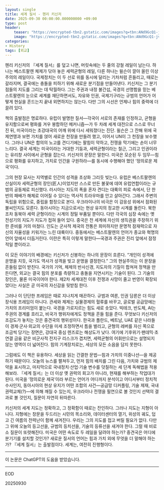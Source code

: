 ```yaml
---
layout: single
title: 세계 질서 - 헨리 키신저
date: 2025-09-30 00:00:00.000000000 +09:00
type: post
header:
    teaser: "https://encrypted-tbn2.gstatic.com/images?q=tbn:ANd9GcQ1-jvRR5h1R3JzWJGJGpICiNiQ8WgYSODgIuNAxTijeR9krwkj"
    image: "https://encrypted-tbn2.gstatic.com/images?q=tbn:ANd9GcQ1-jvRR5h1R3JzWJGJGpICiNiQ8WgYSODgIuNAxTijeR9krwkj"
categories:
- History
tags: [외교]
---
```


헨리 키신저의 『세계 질서』를 덮고 나면, 머릿속에는 두 줄의 강철 레일이 남는다. 하나는 베스트팔렌 체제가 닦아 놓은 세력균형의 레일, 다른 하나는 윌슨이 깔아 올린 이상주의의 레일이다. 국제정치는 이 두 선로 위를 동시에 달리는 기차처럼 흔들리고, 때로는 갈라지며, 결국에는 충돌을 피하기 위해 새로운 분기점을 만들어낸다. 키신저는 그 분기점들의 지도를 그리는 데 탁월하다. 그는 주권과 내정 불간섭, 국경의 선명함을 믿는 베스트팔렌의 눈으로 세계를 재단하면서도, 자유와 인권, 국제기구라는 규범의 언어가 어떻게 현실을 흔드는지 끝내 외면하지는 않는다. 다만 그의 시선은 언제나 힘의 중력에 더 끌려 있다.

책의 출발점은 명료하다. 유럽이 발명한 질서—각국이 서로의 존재를 인정하고, 균형을 유지함으로써 평화를 겨우 봉합하던 메커니즘—가 두 차례 세계 대전으로 스스로 무너진 뒤, 미국이라는 초강대국의 어깨 위에 다시 세워졌다는 진단. 윌슨은 그 잔해 위에 국제연맹과 보편 가치를 얹어 새로운 천장을 만들려 했고, 이어서 UN이 그 천장을 보수했다. 그러나 UN은 합의의 노고를 견디기에는 팔힘이 약하고, 전쟁을 막기에는 손이 너무 느리다. 결국 세계는 미국이라는 거대한 기둥과, 세력균형이라는 철근, 그리고 인권이라는 유리창 사이에서 균형을 잡는다. 키신저의 문장은 말한다. 미국은 모순된 두 임무—힘으로 평화를 유지하고, 가치로 인간을 구원하라—를 동시에 수행해야 했던 ‘정의로운 제국’이다.

그의 현장 묘사는 지역별로 인간의 성격을 초상화 그리듯 빚는다. 유럽은 베스트팔렌의 산실이자 세력균형의 장인(匠人)이었지만 스스로 만든 불꽃에 데여 유럽연합이라는 규범의 공동체로 피신했다. 러시아는 지도의 폭을 혼자 견디는 대륙의 피로 속에서, 단 한 번의 패배가 해체로 이어질 수 있다는 역사적 트라우마를 안고 살아간다. 그래서 주변의 독립을 위험으로, 중립을 함정으로 본다. 우크라이나의 비극은 이 감응성 위에서 점화된 불씨인지도 모른다. 동아시아는 지금으로서는 현상 유지의 정교한 시계를 돌린다. 북한조차 동북아 세력 균형이라는 시계의 정밀 부품일 뿐이다. 다만 각국의 심장 속에는 옛 전성기의 지도가 지도가 접혀 들어 있다. 중국은 전 세계에 자신의 생득권을 주장하기 위한 준비를 거의 마쳤다. 인도는 군사적 제국의 전통은 희미하지만 문명적 잠재력으로 자신의 자율성을 키워가는 느린 대륙이다. 중동에서는 베스트팔렌의 언어가 종교와 혁명의 언어 앞에서 더듬거린다. 이란은 특히 이렇게 말한다—국경과 주권은 진리 앞에서 잠정적일 뿐이라고.

이 모든 이야기의 배경에는 키신저가 신봉하는 하나의 문장이 흐른다. “개인이 성격에 운명을 지듯, 국가도 역사가 성격을 빚고 운명을 결정한다.” 그의 현실주의는 이 문장을 흔들림 없이 받친다. 국가의 기억, 체제의 반사신경, 지도자의 기질이 합쳐져 정책을 만든다면, 외교는 결국 힘의 분포를 측량하고 충돌을 지연시키는 기술이 된다. 그 기술의 장인은, 물론 미국이어야 한다. 제2차 세계대전 이후 전쟁과 사망이 줄고 번영이 확장되었다는 사실은 곧 미국의 자신감을 뒷받침 한다.

그러나 이 단단한 프레임은 때로 지나치게 매끈하다. 규범과 여론, 인권 담론은 더 이상 장식용 프레임이 아니다. 관세와 제제는 실물경제의 혈류를 바꾸고, 글로벌 공급망에는 가치의 프리미엄이 붙는다. 국경을 가로지르는 힘도 새로 솟았다. 빅테크, 반도체, AI는 주권의 경계를 흐리고, 비국가 행위자에게도 정책을 흔들 힘을 준다. 무엇보다 키신저의 조감도가 놓치는 것은 중견국의 행위성이다. 한국과 폴란드, 베트남, UAE 같은 나라들이 경제·군사·외교의 수단을 미세 조정하면서 틈을 벌리고, 균형의 레버를 자신 쪽으로 조금씩 당기는 장면은, 강대국 중심 렌즈로는 해상도가 낮다. 여기에 기후위기·팬데믹·초연결 금융 같은 비군사적 전지구 리스크가 겹치면, 세력균형의 어휘만으로는 설명되지 않는 영역이 더 넓어진다. 힘의 기계장치로는, 세상의 모든 소음을 담지 못한다.

그럼에도 이 책은 유용하다. 세상을 읽는 간결한 문법—힘과 가치의 이중나선—을 제공하기 때문이다. 오늘의 뉴스를 펼쳐두고, 먼저 힘의 배치를 그린 다음, 가치와 규범의 제약을 표시하고, 마지막으로 국내정치·산업·기술 변수를 덧칠하는 세 단계 독해법을 적용해보라. 『세계 질서』는 더 이상 옛 권력의 회고가 아니라, 현재를 해부하는 작업대가 된다. 미국을 ‘정의로운 제국’이라 부르는 언어가 어디까지 분석이고 어디서부터 정치적 수사인지, 동아시아의 현상 유지가 어떤 조합의 사건—공급망 디커플링, 기술 제재, 국내 권력교체(?)—에 의해 깨질 수 있는지, 우크라이나 전쟁을 필연으로 볼 것인지 선택의 결과로 볼 것인지, 질문이 자연히 뒤따른다.

키신저의 세계 지도는 정확하고, 그 정확함이 때로는 잔인하다. 그러나 지도는 지형이 아니다. 지형에는 창문을 두드리는 시민의 목소리와, 데이터센터의 열기, 위성의 궤도, 덥고 긴 여름의 전력난이 함께 새겨진다. 우리는 그의 지도를 접고 버릴 필요가 없다. 다만 그 위에 오늘의 등고선을, 규범의 등치선을, 기술의 등류선을 새겨야 한다. 그럴 때 비로소 질문이 또렷해진다. 미국은 어떤 속도로 두 레일을 달려야 하는가? 중견국은 어디에 분기기를 설치할 것인가? 새로운 질서의 언어는 힘과 가치 외에 무엇을 더 말해야 하는가?
『세계 질서』는 출발점이다. 세계는, 여전히 진행형이다.

-----

이 논문은 ChatGPT의 도움을 받았습니다.

-----

EOD

20250930

